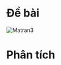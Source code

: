 # Đề bài
![Matran3](https://github.com/VanHoang110802/Competitive_Programming/assets/108053955/c1c7fcf3-e9fc-482c-a786-e8668d695770)

# Phân tích
